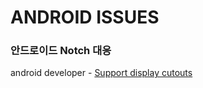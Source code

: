 # ANDROID ISSUES


### 안드로이드 Notch 대응
android developer - [Support display cutouts](https://developer.android.com/guide/topics/display-cutout)
